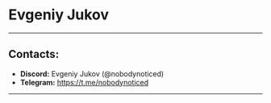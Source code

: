 # Evgeniy Jukov

---

## Contacts:

- **Discord:** Evgeniy Jukov (@nobodynoticed)
- **Telegram:** <https://t.me/nobodynoticed>

---